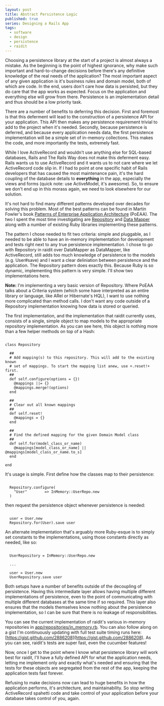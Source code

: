 ```yaml
---
layout: post
title: Abstract Persistence Logic
published: true
series: Designing a Rails App
tags:
  - software
  - design
  - persistence
  - raidit
---
```


Choosing a persistence library at the start of a project is almost always a mistake. As the beginning is the point of highest ignorance, why make such important and hard-to-change decisions before there's any definitive knowledge of the real needs of the application? The most important aspect of any given application is it's business rules and domain model, both of which are code. In the end, users don't care how data is persisted, but they do care that the app works as expected. Focus on the application and everything else will grow from there. Persistence is an implementation detail and thus should be a low priority task.

There are a number of benefits to deferring this decision. First and foremost is that this deferment will lead to the construction of a persistence API for your application. This API then makes any persistence requirement trivial to add to the project when it's needed. Secondly, because persistence is deferred, and because every application needs data, the first persistence implementation will be a simple set of in-memory collections. This makes the code, and more importantly the tests, extremely fast.

While I love ActiveRecord and wouldn't use anything else for SQL-based databases, Rails and The Rails Way does not make this deferment easy. Rails wants us to use ActiveRecord and it wants us to not care where we let ActiveRecord code slip in. If I had to point at one specific habit of Rails developers that has caused the most maintenance pain, it's the hard coupling of the database  details to **everything** in the app, especially the views and forms (quick note: use ActiveModel, it's awesome). So, to ensure we don't end up in this morass again, we need to look elsewhere for our solution.

It's not hard to find many different patterns developed over decades for solving this problem. Most of the best patterns can be found in Martin Fowler's book [Patterns of Enterprise Application Architecture](http://martinfowler.com/books/eaa.html) (PoEAA). The two I spent the most time investigating are [Repository](http://martinfowler.com/eaaCatalog/repository.html) and [Data Mapper](http://martinfowler.com/eaaCatalog/dataMapper.html) along with a number of existing Ruby libraries implementing these patterns.

The pattern I chose needed to fit two criteria: simple and pluggable, as I needed to be able to have an in-memory implementation for development and tests right next to any true persistence implementation. I chose to go with Repository in raidit over DataMapper as DataMapper, like ActiveRecord, still adds too much knowledge of persistence to the models (e.g. User#save) and I want a clear deliniation between persistence and the application. The Repository pattern does exactly this. Because Ruby is so dynamic, implementing this pattern is very simple. I'll show two implementations here.

**Note:** I'm implementing a very basic version of Repository. Where PoEAA talks about a Criteria system (which some have interpreted as an entire library or language, like ARel or Hibernate's HQL), I want to use nothing more complicated than method calls. I don't want any code outside of a Repository implementation knowing how data is stored or queried.

The first implementation, and the implementation that raidit currently uses, consists of a single, simple object to map models to the appropriate repository implementation. As you can see here, this object is nothing more than a few helper methods on top of a Hash:

<pre><code data-language="ruby">
class Repository

  ##
  # Add mapping(s) to this repository. This will add to the existing known
  # set of mappings. To start the mapping list anew, use +.reset!+ first.
  ##
  def self.configure(options = {})
    @mappings ||= {}
    @mappings.merge!(options)
  end

  ##
  # Clear out all known mappings
  ##
  def self.reset!
    @mappings = {}
  end

  ##
  # Find the defined mapping for the given Domain Model class
  ##
  def self.for(model_class_or_name)
    @mappings[model_class_or_name] || @mappings[model_class_or_name.to_s]
  end

end
</code></pre>

It's usage is simple. First define how the classes map to their persistence:

<pre><code data-language="ruby">
  Repository.configure(
    "User"        => InMemory::UserRepo.new
  )
</code></pre>

then request the persistence object whenever persistence is needed:

<pre><code data-language="ruby">
  user = User.new
  Repository.for(User).save user
</code></pre>

An alternate implementation that's arguably more Ruby-esque is to simply set constants to the implementations, using those constants directly as needed, like so:

<pre><code data-language="ruby">
  UserRepository = InMemory::UserRepo.new

  ...

  user = User.new
  UserRepository.save user
</code></pre>

Both setups have a number of benefits outside of the decoupling of persistence. Having this intermediate layer allows having multiple different implementations of persistence, even to the point of communicating with multiple different databases at the same time if so required. This layer also ensures that the models themselves know nothing about the persistence implementation, so I can be sure that there is no leakage of responsibilities.

You can see the current implementation of raidit's various in-memory repositories in [app/repositories/in_memory.rb](https://github.com/jasonroelofs/raidit/blob/master/app/repositories/in_memory.rb). You can also follow along on a gist I'm continuously updating with full test suite timing runs here: [https://gist.github.com/2886208](https://gist.github.com/2886208). As you can see, raidit's tests are super fast, even the cucumber features!

Now, once I get to the point where I know what persistence library will work best for raidit, I'll have a fully defined API for what the application needs, letting me implement only and exactly what's needed and ensuring that the tests for these objects are segregated from the rest of the app, keeping the application tests fast forever.

Refusing to make decisions now can lead to huge benefits in how the application performs, it's architecture, and maintainability. So stop writing ActiveRecord spahetti code and take control of your application before your database takes control of you, again.
